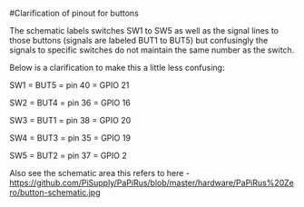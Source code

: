 #Clarification of pinout for buttons 

The schematic labels switches SW1 to SW5 as well as the signal lines to those buttons (signals are labeled BUT1 to BUT5) but confusingly the signals to specific switches do not maintain the same number as the switch.

Below is a clarification to make this a little less confusing:

SW1 = BUT5 = pin 40 = GPIO 21

SW2 = BUT4 = pin 36 = GPIO 16

SW3 = BUT1 = pin 38 = GPIO 20

SW4 = BUT3 = pin 35 = GPIO 19

SW5 = BUT2 = pin 37 = GPIO 2

Also see the schematic area this refers to here - https://github.com/PiSupply/PaPiRus/blob/master/hardware/PaPiRus%20Zero/button-schematic.jpg
